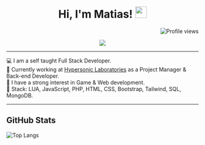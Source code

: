 <h1 align="center">
Hi, I'm Matias!
  <img src="https://c.tenor.com/6ZkJEn80W7kAAAAM/green-tick.gif" width="30"></h1>
 <!--<img src="https://komarev.com/ghpvc/?username=I-am-vishalmaurya&label=Profile%20Views&color=0e75b6&style=flat" align='right' alt="vishalmaurya" />-->
 <img src="https://gpvc.arturio.dev/I-am-vishalmaurya" alt="Profile views" align='right'/> <a href=""> </a> 
<br/>

<!-- Typing SVG by DenverCoder1 - https://github.com/DenverCoder1/readme-typing-svg -->
<p align="center">
  <a href="https://github.com/DenverCoder1/readme-typing-svg"><img src="https://readme-typing-svg.herokuapp.com?lines=Computer+Science+Student;Full+Stack+Developer;Working+On+An+Amazing+Project;Always%20learning%20new%20tech&center=true&width=380&height=45"></a>
</p>

<hr>
💻 I am a self taught Full Stack Developer. <br>
🔮 Currently working at <a href="https://hypersoniclaboratories.com/" target="_blank">Hypersonic Laboratories</a> as a Project Manager & Back-end Developer. <br>
📝 I have a strong interest in Game & Web development.  <br>
🌟 Stack: LUA, JavaScript, PHP, HTML, CSS, Bootstrap, Tailwind, SQL, MongoDB.  <br>
<hr>

## GitHub Stats


![Top Langs](https://github-readme-stats.vercel.app/api/top-langs/?username=facundo-utrico&langs_count=8&theme=algolia&layout=compact) 

